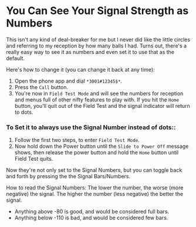 # You Can See Your Signal Strength as Numbers

This isn't any kind of deal-breaker for me but I never did like the little circles and referring to my reception by how many balls I had. Turns out, there's a really easy way to see it as numbers and even set it to use that as the default.

Here's how to change it (you can change it back at any time):

1.  Open the phone app and dial `*3001#12345$*`.
1.  Press the `Call` button.
1.  You're now in `Field Test Mode` and will see the numbers for reception and menus full of other nifty features to play with. If you hit the `Home` button, you'll quit out of the Field Test and the signal indicator will return to dots.


###  **To Set it to always use the Signal Number instead of dots:**:
1.  Follow the first two steps, to enter `Field Test Mode`.
1.  Now hold down the Power button until the `Slide to Power Off` message shows, then release the power button and hold the `Home` button until Field Test quits.

Now they're not only set to the Signal Numbers, but you can toggle back and forth by pressing the the Signal Bars/Numbers.

How to read the Signal Numbers:
The lower the number, the worse (more negative) the signal. The higher the number (less negative) the better the signal.

* Anything above -80 is good, and would be considered full bars.
* Anything below -110 is bad, and would be considered few bars.
